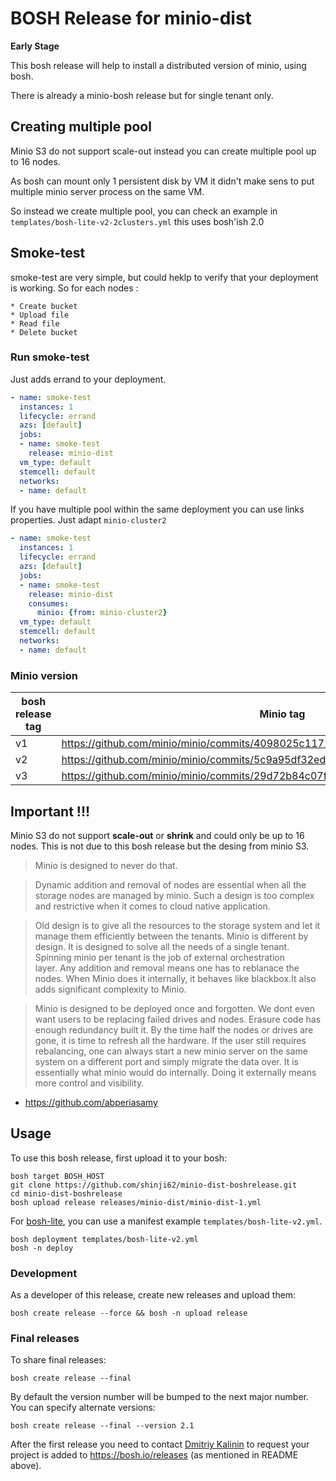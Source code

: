 # BOSH Release for minio-dist
**Early Stage**

This bosh release will help to install a distributed version of minio, using bosh.

There is already a minio-bosh release but for single tenant only.

## Creating multiple pool

Minio S3 do not support scale-out instead you can create multiple pool up to 16 nodes.

As bosh can mount only 1 persistent disk by VM it didn't make sens to put multiple minio server process on the same VM.

So instead we create multiple pool, you can check an example in
`templates/bosh-lite-v2-2clusters.yml` this uses bosh'ish 2.0


## Smoke-test

smoke-test are very simple, but could heklp to verify that your deployment is working. So for each nodes :

    * Create bucket
    * Upload file
    * Read file
    * Delete bucket

### Run smoke-test
Just adds errand to your deployment.

```yaml
- name: smoke-test
  instances: 1
  lifecycle: errand
  azs: [default]
  jobs:
  - name: smoke-test
    release: minio-dist
  vm_type: default
  stemcell: default
  networks:
  - name: default
```

If you have multiple pool within the same deployment you can use links properties. Just adapt `minio-cluster2`

```yaml
- name: smoke-test
  instances: 1
  lifecycle: errand
  azs: [default]
  jobs:
  - name: smoke-test
    release: minio-dist
    consumes:
      minio: {from: minio-cluster2}
  vm_type: default
  stemcell: default
  networks:
  - name: default
```


### Minio version
| bosh release tag | Minio tag |
| ----------| -------- |
|v1|https://github.com/minio/minio/commits/4098025c117225d0aa5092cb5146ce3cbf97b444|
|v2|https://github.com/minio/minio/commits/5c9a95df32ed63e0358914a97025d7417ac7e313|
|v3|https://github.com/minio/minio/commits/29d72b84c07f9555f83a6485fe8291e18d23811b|



## Important !!!

Minio S3 do not support **scale-out**  or **shrink** and could only be up to 16 nodes.
This is not due to this bosh release but the desing from minio S3.


 > Minio is designed to never do that.

 > Dynamic addition and removal of nodes are essential when all the storage nodes are managed by minio.
 > Such a design is too complex and restrictive when it comes to cloud native application.

 > Old design is to give all the resources to the storage system and let it manage them efficiently between the tenants.
 > Minio is different by design.
 > It is designed to solve all the needs of a single tenant. Spinning minio per tenant is the job of external orchestration  
 > layer. Any addition and removal means one has to reblanace the nodes.  When Minio does it internally, it behaves like blackbox.It also adds significant complexity to Minio.

> Minio is designed to be deployed once and forgotten. We dont even want users to be replacing failed drives and nodes. Erasure code has enough redundancy built it. By the time half the nodes or drives are gone, it is time to refresh all the hardware. If the user still requires rebalancing, one can always start a new minio server on the same system on a different port and simply migrate the data over. It is essentially what minio would do internally. Doing it externally means more control and visibility.

- https://github.com/abperiasamy


## Usage

To use this bosh release, first upload it to your bosh:

```
bosh target BOSH_HOST
git clone https://github.com/shinji62/minio-dist-boshrelease.git
cd minio-dist-boshrelease
bosh upload release releases/minio-dist/minio-dist-1.yml
```

For [bosh-lite](https://github.com/cloudfoundry/bosh-lite), you can use a manifest example `templates/bosh-lite-v2.yml`.
```
bosh deployment templates/bosh-lite-v2.yml
bosh -n deploy
```


### Development

As a developer of this release, create new releases and upload them:

```
bosh create release --force && bosh -n upload release
```

### Final releases

To share final releases:

```
bosh create release --final
```

By default the version number will be bumped to the next major number. You can specify alternate versions:


```
bosh create release --final --version 2.1
```

After the first release you need to contact [Dmitriy Kalinin](mailto://dkalinin@pivotal.io) to request your project is added to https://bosh.io/releases (as mentioned in README above).

